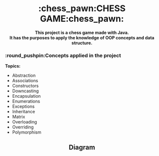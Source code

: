 <h1 align="center">
    :chess_pawn:CHESS GAME:chess_pawn:
</h1>
<h4 align="center">
    This project is a chess game made with Java.<br>
    It has the purposes to apply the knowledge of OOP concepts
    and data structure.
</h4>
<h3>
    :round_pushpin:Concepts applied in the project
</h3>

**Topics:**
- Abstraction
- Associations
- Constructors
- Downcasting
- Encapsulation
- Enumerations
- Exceptions
- Inheritance
- Matrix
- Overloading
- Overriding
- Polymorphism

<h2 align="center"> 
    Diagram 
</h2>